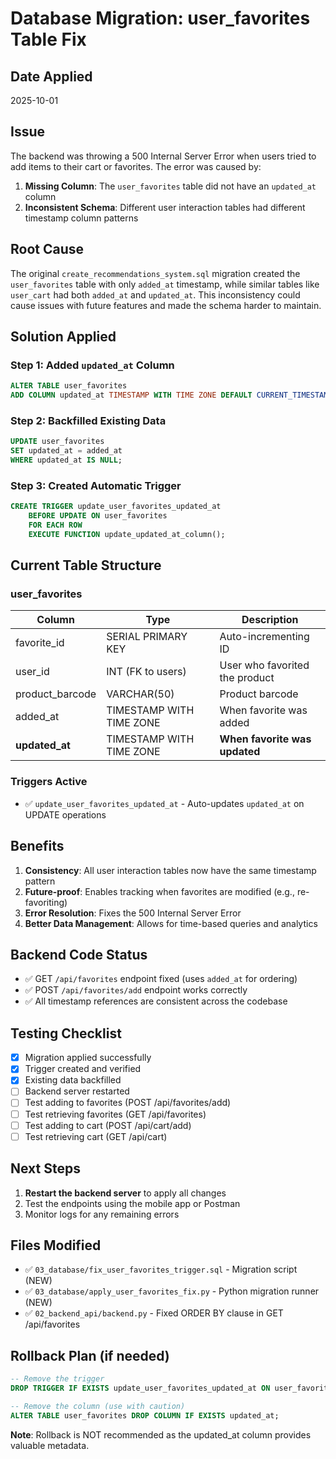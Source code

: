 # Database Migration: user_favorites Table Fix

## Date Applied
2025-10-01

## Issue
The backend was throwing a 500 Internal Server Error when users tried to add items to their cart or favorites. The error was caused by:

1. **Missing Column**: The `user_favorites` table did not have an `updated_at` column
2. **Inconsistent Schema**: Different user interaction tables had different timestamp column patterns

## Root Cause
The original `create_recommendations_system.sql` migration created the `user_favorites` table with only `added_at` timestamp, while similar tables like `user_cart` had both `added_at` and `updated_at`. This inconsistency could cause issues with future features and made the schema harder to maintain.

## Solution Applied

### Step 1: Added `updated_at` Column
```sql
ALTER TABLE user_favorites
ADD COLUMN updated_at TIMESTAMP WITH TIME ZONE DEFAULT CURRENT_TIMESTAMP;
```

### Step 2: Backfilled Existing Data
```sql
UPDATE user_favorites
SET updated_at = added_at
WHERE updated_at IS NULL;
```

### Step 3: Created Automatic Trigger
```sql
CREATE TRIGGER update_user_favorites_updated_at
    BEFORE UPDATE ON user_favorites
    FOR EACH ROW
    EXECUTE FUNCTION update_updated_at_column();
```

## Current Table Structure

### user_favorites
| Column           | Type                     | Description                    |
|------------------|--------------------------|--------------------------------|
| favorite_id      | SERIAL PRIMARY KEY       | Auto-incrementing ID           |
| user_id          | INT (FK to users)        | User who favorited the product |
| product_barcode  | VARCHAR(50)              | Product barcode                |
| added_at         | TIMESTAMP WITH TIME ZONE | When favorite was added        |
| **updated_at**   | TIMESTAMP WITH TIME ZONE | **When favorite was updated**  |

### Triggers Active
- ✅ `update_user_favorites_updated_at` - Auto-updates `updated_at` on UPDATE operations

## Benefits
1. **Consistency**: All user interaction tables now have the same timestamp pattern
2. **Future-proof**: Enables tracking when favorites are modified (e.g., re-favoriting)
3. **Error Resolution**: Fixes the 500 Internal Server Error
4. **Better Data Management**: Allows for time-based queries and analytics

## Backend Code Status
- ✅ GET `/api/favorites` endpoint fixed (uses `added_at` for ordering)
- ✅ POST `/api/favorites/add` endpoint works correctly
- ✅ All timestamp references are consistent across the codebase

## Testing Checklist
- [x] Migration applied successfully
- [x] Trigger created and verified
- [x] Existing data backfilled
- [ ] Backend server restarted
- [ ] Test adding to favorites (POST /api/favorites/add)
- [ ] Test retrieving favorites (GET /api/favorites)
- [ ] Test adding to cart (POST /api/cart/add)
- [ ] Test retrieving cart (GET /api/cart)

## Next Steps
1. **Restart the backend server** to apply all changes
2. Test the endpoints using the mobile app or Postman
3. Monitor logs for any remaining errors

## Files Modified
- ✅ `03_database/fix_user_favorites_trigger.sql` - Migration script (NEW)
- ✅ `03_database/apply_user_favorites_fix.py` - Python migration runner (NEW)
- ✅ `02_backend_api/backend.py` - Fixed ORDER BY clause in GET /api/favorites

## Rollback Plan (if needed)
```sql
-- Remove the trigger
DROP TRIGGER IF EXISTS update_user_favorites_updated_at ON user_favorites;

-- Remove the column (use with caution)
ALTER TABLE user_favorites DROP COLUMN IF EXISTS updated_at;
```

**Note**: Rollback is NOT recommended as the updated_at column provides valuable metadata.
